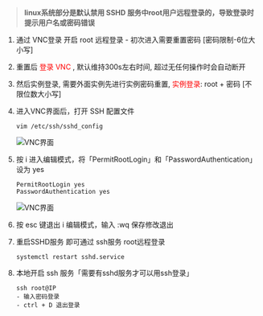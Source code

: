 > **linux系统部分是默认禁用 SSHD 服务中root用户远程登录的，导致登录时提示用户名或密码错误**

1. 通过 VNC登录 开启 root 远程登录 - 初次进入需要重置密码 [密码限制-6位大小写]
2. 重置后 <span style="color:red">登录 VNC</span> , 默认维持300s左右时间, 超过无任何操作时会自动断开
3. 然后实例登录, 需要外面实例先进行实例密码重置, <span style="color:red">实例登录</span>: root + 密码 [不限位数大小写]
4. 进入VNC界面后，打开 SSH 配置文件

    ```shell
    vim /etc/ssh/sshd_config
    ```

    ![VNC界面](http://39.106.78.182/download/image/vnc%E7%95%8C%E9%9D%A2.png)
5. 按 i 进入编辑模式，将「PermitRootLogin」和「PasswordAuthentication」设为 yes

    ```vim
    PermitRootLogin yes
    PasswordAuthentication yes
    ```

    ![VNC界面](http://39.106.78.182/download/image/sshd%E9%85%8D%E7%BD%AE.png)

6. 按 esc 键退出 i 编辑模式，输入 :wq 保存修改退出
7. 重启SSHD服务 即可通过 ssh服务 root远程登录

    ```shell
    systemctl restart sshd.service
    ```

8. 本地开启 ssh 服务「需要有sshd服务才可以用ssh登录」

    ```
    ssh root@IP
    - 输入密码登录
    - ctrl + D 退出登录
    ```
